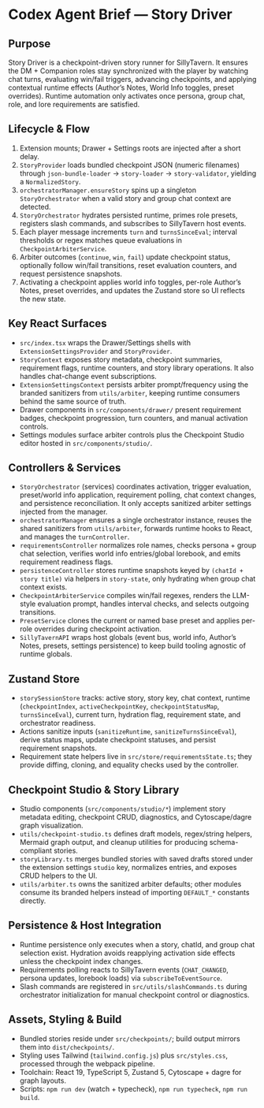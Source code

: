 # Codex Agent Brief — Story Driver

## Purpose
Story Driver is a checkpoint-driven story runner for SillyTavern. It ensures the DM + Companion roles stay synchronized with the player by watching chat turns, evaluating win/fail triggers, advancing checkpoints, and applying contextual runtime effects (Author’s Notes, World Info toggles, preset overrides). Runtime automation only activates once persona, group chat, role, and lore requirements are satisfied.

## Lifecycle & Flow
1. Extension mounts; Drawer + Settings roots are injected after a short delay.
2. `StoryProvider` loads bundled checkpoint JSON (numeric filenames) through `json-bundle-loader` → `story-loader` → `story-validator`, yielding a `NormalizedStory`.
3. `orchestratorManager.ensureStory` spins up a singleton `StoryOrchestrator` when a valid story and group chat context are detected.
4. `StoryOrchestrator` hydrates persisted runtime, primes role presets, registers slash commands, and subscribes to SillyTavern host events.
5. Each player message increments `turn` and `turnsSinceEval`; interval thresholds or regex matches queue evaluations in `CheckpointArbiterService`.
6. Arbiter outcomes (`continue`, `win`, `fail`) update checkpoint status, optionally follow win/fail transitions, reset evaluation counters, and request persistence snapshots.
7. Activating a checkpoint applies world info toggles, per-role Author’s Notes, preset overrides, and updates the Zustand store so UI reflects the new state.

## Key React Surfaces
- `src/index.tsx` wraps the Drawer/Settings shells with `ExtensionSettingsProvider` and `StoryProvider`.
- `StoryContext` exposes story metadata, checkpoint summaries, requirement flags, runtime counters, and story library operations. It also handles chat-change event subscriptions.
- `ExtensionSettingsContext` persists arbiter prompt/frequency using the branded sanitizers from `utils/arbiter`, keeping runtime consumers behind the same source of truth.
- Drawer components in `src/components/drawer/` present requirement badges, checkpoint progression, turn counters, and manual activation controls.
- Settings modules surface arbiter controls plus the Checkpoint Studio editor hosted in `src/components/studio/`.

## Controllers & Services
- `StoryOrchestrator` (services) coordinates activation, trigger evaluation, preset/world info application, requirement polling, chat context changes, and persistence reconciliation. It only accepts sanitized arbiter settings injected from the manager.
- `orchestratorManager` ensures a single orchestrator instance, reuses the shared sanitizers from `utils/arbiter`, forwards runtime hooks to React, and manages the `turnController`.
- `requirementsController` normalizes role names, checks persona + group chat selection, verifies world info entries/global lorebook, and emits requirement readiness flags.
- `persistenceController` stores runtime snapshots keyed by `(chatId + story title)` via helpers in `story-state`, only hydrating when group chat context exists.
- `CheckpointArbiterService` compiles win/fail regexes, renders the LLM-style evaluation prompt, handles interval checks, and selects outgoing transitions.
- `PresetService` clones the current or named base preset and applies per-role overrides during checkpoint activation.
- `SillyTavernAPI` wraps host globals (event bus, world info, Author’s Notes, presets, settings persistence) to keep build tooling agnostic of runtime globals.

## Zustand Store
- `storySessionStore` tracks: active story, story key, chat context, runtime (`checkpointIndex`, `activeCheckpointKey`, `checkpointStatusMap`, `turnsSinceEval`), current turn, hydration flag, requirement state, and orchestrator readiness.
- Actions sanitize inputs (`sanitizeRuntime`, `sanitizeTurnsSinceEval`), derive status maps, update checkpoint statuses, and persist requirement snapshots.
- Requirement state helpers live in `src/store/requirementsState.ts`; they provide diffing, cloning, and equality checks used by the controller.

## Checkpoint Studio & Story Library
- Studio components (`src/components/studio/*`) implement story metadata editing, checkpoint CRUD, diagnostics, and Cytoscape/dagre graph visualization.
- `utils/checkpoint-studio.ts` defines draft models, regex/string helpers, Mermaid graph output, and cleanup utilities for producing schema-compliant stories.
- `storyLibrary.ts` merges bundled stories with saved drafts stored under the extension settings `studio` key, normalizes entries, and exposes CRUD helpers to the UI.
- `utils/arbiter.ts` owns the sanitized arbiter defaults; other modules consume its branded helpers instead of importing `DEFAULT_*` constants directly.

## Persistence & Host Integration
- Runtime persistence only executes when a story, chatId, and group chat selection exist. Hydration avoids reapplying activation side effects unless the checkpoint index changes.
- Requirements polling reacts to SillyTavern events (`CHAT_CHANGED`, persona updates, lorebook loads) via `subscribeToEventSource`.
- Slash commands are registered in `src/utils/slashCommands.ts` during orchestrator initialization for manual checkpoint control or diagnostics.

## Assets, Styling & Build
- Bundled stories reside under `src/checkpoints/`; build output mirrors them into `dist/checkpoints/`.
- Styling uses Tailwind (`tailwind.config.js`) plus `src/styles.css`, processed through the webpack pipeline.
- Toolchain: React 19, TypeScript 5, Zustand 5, Cytoscape + dagre for graph layouts.
- Scripts: `npm run dev` (watch + typecheck), `npm run typecheck`, `npm run build`.
